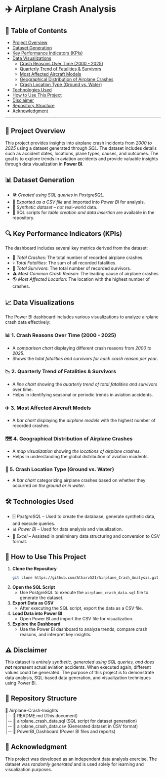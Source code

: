 # ✈️ Airplane Crash Analysis

## 📌 Table of Contents
- [Project Overview](#-project-overview)
- [Dataset Generation](#-dataset-generation)
- [Key Performance Indicators (KPIs)](#-key-performance-indicators-kpis)
- [Data Visualizations](#-data-visualizations)
  - [Crash Reasons Over Time (2000 - 2025)](#-crash-reasons-over-time-2000---2025)
  - [Quarterly Trend of Fatalities & Survivors](#-quarterly-trend-of-fatalities--survivors)
  - [Most Affected Aircraft Models](#-most-affected-aircraft-models)
  - [Geographical Distribution of Airplane Crashes](#-geographical-distribution-of-airplane-crashes)
  - [Crash Location Type (Ground vs. Water)](#-crash-location-type-ground-vs-water)
- [Technologies Used](#-technologies-used)
- [How to Use This Project](#-how-to-use-this-project)
- [Disclaimer](#-disclaimer)
- [Repository Structure](#-repository-structure)
- [Acknowledgment](#-acknowledgment)

---

## 📝 Project Overview
This project provides insights into airplane crash incidents from *2000 to 2025* using a dataset generated through *SQL*. The dataset includes details such as accident dates, locations, plane types, causes, and outcomes. The goal is to explore trends in aviation accidents and provide valuable insights through data visualization in **Power BI**.

## 📊 Dataset Generation
- 🛠 *Created using SQL queries* in *PostgreSQL*.
- 📂 *Exported as a CSV file* and imported into *Power BI* for analysis.
- 🚨 *Synthetic dataset* – *not* real-world data.
- 📜 SQL scripts for *table creation and data insertion* are available in the repository.

## 🔍 Key Performance Indicators (KPIs)
The dashboard includes several key metrics derived from the dataset:
- 📌 *Total Crashes*: The total number of recorded airplane crashes.
- 💀 *Total Fatalities*: The sum of all recorded fatalities.
- 🛟 *Total Survivors*: The total number of recorded survivors.
- ⚠ *Most Common Crash Reason*: The leading cause of airplane crashes.
- 🌎 *Most Affected Location*: The location with the highest number of crashes.

## 📈 Data Visualizations
The Power BI dashboard includes various visualizations to analyze airplane crash data effectively:

### 📊 1. Crash Reasons Over Time (2000 - 2025)
   - A *comparison chart* displaying different crash reasons from *2000 to 2025*.
   - Shows the *total fatalities and survivors for each crash reason per year*.

### 📉 2. Quarterly Trend of Fatalities & Survivors
   - A *line chart* showing the *quarterly trend of total fatalities and survivors* over time.
   - Helps in identifying seasonal or periodic trends in aviation accidents.

### ✈️ 3. Most Affected Aircraft Models
   - A *bar chart* displaying the *airplane models* with the highest number of recorded crashes.

### 🗺 4. Geographical Distribution of Airplane Crashes
   - A *map visualization* showing *the locations of airplane crashes*.
   - Helps in understanding the global distribution of aviation incidents.

### 🌊 5. Crash Location Type (Ground vs. Water)
   - A *bar chart* categorizing airplane crashes based on whether they occurred *on the ground or in water*.

## 🛠 Technologies Used
- 🗄 *PostgreSQL* – Used to create the database, generate synthetic data, and execute queries.
- 📊 *Power BI* – Used for data analysis and visualization.
- 📑 *Excel* – Assisted in preliminary data structuring and conversion to CSV format.

## 🚀 How to Use This Project
1. **Clone the Repository**
   ```sh
   git clone https://github.com/Atharv521/Airplane_Crash_Analysis.git
   ```
2. **Open the SQL Script**
   - Use PostgreSQL to execute the `airplane_crash_data.sql` file to generate the dataset.
3. **Export Data as CSV**
   - After executing the SQL script, export the data as a CSV file.
4. **Load Data into Power BI**
   - Open Power BI and import the CSV file for visualization.
5. **Explore the Dashboard**
   - Use the Power BI dashboard to analyze trends, compare crash reasons, and interpret key insights.

## ⚠ Disclaimer
This dataset is *entirely synthetic, generated using SQL queries, and does **not*** represent actual aviation accidents. When executed again, different values could be generated. The purpose of this project is to demonstrate data analysis, SQL-based data generation, and visualization techniques using Power BI.

## 📁 Repository Structure

📂 Airplane-Crash-Insights  
│-- 📄 README.md (This document)  
│-- 📄 airplane_crash_data.sql (SQL script for dataset generation)  
│-- 📄 airplane_crash_data.csv (Generated dataset in CSV format)  
│-- 📂 PowerBI_Dashboard (Power BI files and reports)  

## 🙌 Acknowledgment
This project was developed as an independent data analysis exercise. The dataset was *randomly generated* and is used solely for learning and visualization purposes.
